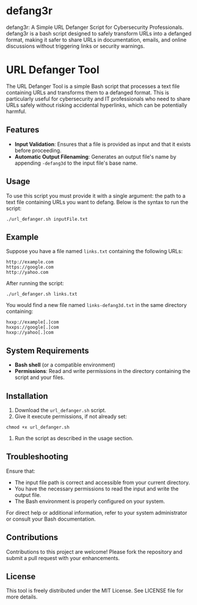 # defang3r
defang3r: A Simple URL Defanger Script for Cybersecurity Professionals. defang3r is a bash script designed to safely transform URLs into a defanged format, making it safer to share URLs in documentation, emails, and online discussions without triggering links or security warnings.

# URL Defanger Tool

The URL Defanger Tool is a simple Bash script that processes a text file containing URLs and transforms them to a defanged format. This is particularly useful for cybersecurity and IT professionals who need to share URLs safely without risking accidental hyperlinks, which can be potentially harmful.

## Features

- **Input Validation**: Ensures that a file is provided as input and that it exists before proceeding.
- **Automatic Output Filenaming**: Generates an output file's name by appending `-defang3d` to the input file's base name.
  
## Usage

To use this script you must provide it with a single argument: the path to a text file containing URLs you want to defang. Below is the syntax to run the script:

`./url_defanger.sh inputFile.txt`

## Example

Suppose you have a file named `links.txt` containing the following URLs:
```
http://example.com
https://google.com
http://yahoo.com
```

After running the script:

`./url_defanger.sh links.txt`

You would find a new file named `links-defang3d.txt` in the same directory containing:
```
hxxp://example[.]com
hxxps://google[.]com 
hxxp://yahoo[.]com
```

## System Requirements

- **Bash shell** (or a compatible environment)
- **Permissions**: Read and write permissions in the directory containing the script and your files.

## Installation

1. Download the `url_defanger.sh` script.
2. Give it execute permissions, if not already set:

`chmod +x url_defanger.sh`

1. Run the script as described in the usage section.

## Troubleshooting

Ensure that:
- The input file path is correct and accessible from your current directory.
- You have the necessary permissions to read the input and write the output file.
- The Bash environment is properly configured on your system.

For direct help or additional information, refer to your system administrator or consult your Bash documentation.

## Contributions

Contributions to this project are welcome! Please fork the repository and submit a pull request with your enhancements.

## License

This tool is freely distributed under the MIT License. See LICENSE file for more details.
